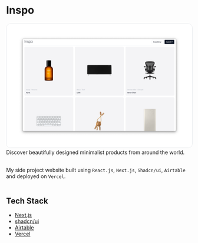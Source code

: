 # Inspo

<img src="public/images/og.png" alt="Inspo" style="border-radius: 12px; border: 1px solid #e5e7eb" />
Discover beautifully designed minimalist products from around the world.
<br>
<br>

My side project website built using `React.js`, `Next.js`, `Shadcn/ui`, `Airtable` and deployed on `Vercel`. 
<br />
<br />


## Tech Stack

- [Next.js](https://nextjs.org)
- [shadcn/ui](https://ui.shadcn.com)
- [Airtable](https://ui.shadcn.com)
- [Vercel](https://vercel.com)
